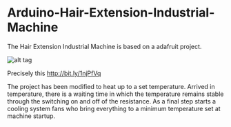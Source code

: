 Arduino-Hair-Extension-Industrial-Machine
=========================================

The Hair Extension Industrial Machine is based on a adafruit project.

![alt tag](http://80.240.135.37/marcoferraioli.com/public_html/images/rsz_port_2.jpg)

Precisely this http://bit.ly/1njPfVq

The project has been modified to heat up to a set temperature. Arrived in temperature, there is a waiting time in which the temperature remains stable through the switching on and off of the resistance. As a final step starts a cooling system fans who bring everything to a minimum temperature set at machine startup.
